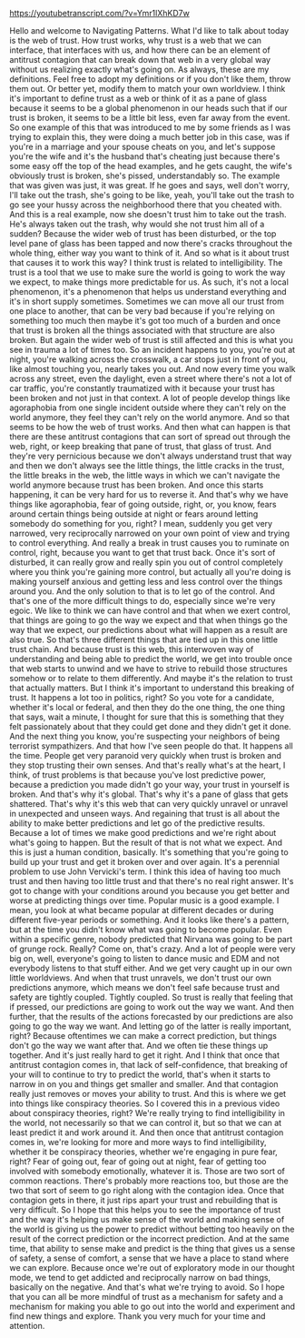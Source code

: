 https://youtubetranscript.com/?v=Ymr1lXhKD7w

 Hello and welcome to Navigating Patterns. What I'd like to talk about today is the web of trust. How trust works, why trust is a web that we can interface, that interfaces with us, and how there can be an element of antitrust contagion that can break down that web in a very global way without us realizing exactly what's going on. As always, these are my definitions. Feel free to adopt my definitions or if you don't like them, throw them out. Or better yet, modify them to match your own worldview. I think it's important to define trust as a web or think of it as a pane of glass because it seems to be a global phenomenon in our heads such that if our trust is broken, it seems to be a little bit less, even far away from the event. So one example of this that was introduced to me by some friends as I was trying to explain this, they were doing a much better job in this case, was if you're in a marriage and your spouse cheats on you, and let's suppose you're the wife and it's the husband that's cheating just because there's some easy off the top of the head examples, and he gets caught, the wife's obviously trust is broken, she's pissed, understandably so. The example that was given was just, it was great. If he goes and says, well don't worry, I'll take out the trash, she's going to be like, yeah, you'll take out the trash to go see your hussy across the neighborhood there that you cheated with. And this is a real example, now she doesn't trust him to take out the trash. He's always taken out the trash, why would she not trust him all of a sudden? Because the wider web of trust has been disturbed, or the top level pane of glass has been tapped and now there's cracks throughout the whole thing, either way you want to think of it. And so what is it about trust that causes it to work this way? I think trust is related to intelligibility. The trust is a tool that we use to make sure the world is going to work the way we expect, to make things more predictable for us. As such, it's not a local phenomenon, it's a phenomenon that helps us understand everything and it's in short supply sometimes. Sometimes we can move all our trust from one place to another, that can be very bad because if you're relying on something too much then maybe it's got too much of a burden and once that trust is broken all the things associated with that structure are also broken. But again the wider web of trust is still affected and this is what you see in trauma a lot of times too. So an incident happens to you, you're out at night, you're walking across the crosswalk, a car stops just in front of you, like almost touching you, nearly takes you out. And now every time you walk across any street, even the daylight, even a street where there's not a lot of car traffic, you're constantly traumatized with it because your trust has been broken and not just in that context. A lot of people develop things like agoraphobia from one single incident outside where they can't rely on the world anymore, they feel they can't rely on the world anymore. And so that seems to be how the web of trust works. And then what can happen is that there are these antitrust contagions that can sort of spread out through the web, right, or keep breaking that pane of trust, that glass of trust. And they're very pernicious because we don't always understand trust that way and then we don't always see the little things, the little cracks in the trust, the little breaks in the web, the little ways in which we can't navigate the world anymore because trust has been broken. And once this starts happening, it can be very hard for us to reverse it. And that's why we have things like agoraphobia, fear of going outside, right, or, you know, fears around certain things being outside at night or fears around letting somebody do something for you, right? I mean, suddenly you get very narrowed, very reciprocally narrowed on your own point of view and trying to control everything. And really a break in trust causes you to ruminate on control, right, because you want to get that trust back. Once it's sort of disturbed, it can really grow and really spin you out of control completely where you think you're gaining more control, but actually all you're doing is making yourself anxious and getting less and less control over the things around you. And the only solution to that is to let go of the control. And that's one of the more difficult things to do, especially since we're very egoic. We like to think we can have control and that when we exert control, that things are going to go the way we expect and that when things go the way that we expect, our predictions about what will happen as a result are also true. So that's three different things that are tied up in this one little trust chain. And because trust is this web, this interwoven way of understanding and being able to predict the world, we get into trouble once that web starts to unwind and we have to strive to rebuild those structures somehow or to relate to them differently. And maybe it's the relation to trust that actually matters. But I think it's important to understand this breaking of trust. It happens a lot too in politics, right? So you vote for a candidate, whether it's local or federal, and then they do the one thing, the one thing that says, wait a minute, I thought for sure that this is something that they felt passionately about that they could get done and they didn't get it done. And the next thing you know, you're suspecting your neighbors of being terrorist sympathizers. And that how I've seen people do that. It happens all the time. People get very paranoid very quickly when trust is broken and they stop trusting their own senses. And that's really what's at the heart, I think, of trust problems is that because you've lost predictive power, because a prediction you made didn't go your way, your trust in yourself is broken. And that's why it's global. That's why it's a pane of glass that gets shattered. That's why it's this web that can very quickly unravel or unravel in unexpected and unseen ways. And regaining that trust is all about the ability to make better predictions and let go of the predictive results. Because a lot of times we make good predictions and we're right about what's going to happen. But the result of that is not what we expect. And this is just a human condition, basically. It's something that you're going to build up your trust and get it broken over and over again. It's a perennial problem to use John Vervicki's term. I think this idea of having too much trust and then having too little trust and that there's no real right answer. It's got to change with your conditions around you because you get better and worse at predicting things over time. Popular music is a good example. I mean, you look at what became popular at different decades or during different five-year periods or something. And it looks like there's a pattern, but at the time you didn't know what was going to become popular. Even within a specific genre, nobody predicted that Nirvana was going to be part of grunge rock. Really? Come on, that's crazy. And a lot of people were very big on, well, everyone's going to listen to dance music and EDM and not everybody listens to that stuff either. And we get very caught up in our own little worldviews. And when that trust unravels, we don't trust our own predictions anymore, which means we don't feel safe because trust and safety are tightly coupled. Tightly coupled. So trust is really that feeling that if pressed, our predictions are going to work out the way we want. And then further, that the results of the actions forecasted by our predictions are also going to go the way we want. And letting go of the latter is really important, right? Because oftentimes we can make a correct prediction, but things don't go the way we want after that. And we often tie these things up together. And it's just really hard to get it right. And I think that once that antitrust contagion comes in, that lack of self-confidence, that breaking of your will to continue to try to predict the world, that's when it starts to narrow in on you and things get smaller and smaller. And that contagion really just removes or moves your ability to trust. And this is where we get into things like conspiracy theories. So I covered this in a previous video about conspiracy theories, right? We're really trying to find intelligibility in the world, not necessarily so that we can control it, but so that we can at least predict it and work around it. And then once that antitrust contagion comes in, we're looking for more and more ways to find intelligibility, whether it be conspiracy theories, whether we're engaging in pure fear, right? Fear of going out, fear of going out at night, fear of getting too involved with somebody emotionally, whatever it is. Those are two sort of common reactions. There's probably more reactions too, but those are the two that sort of seem to go right along with the contagion idea. Once that contagion gets in there, it just rips apart your trust and rebuilding that is very difficult. So I hope that this helps you to see the importance of trust and the way it's helping us make sense of the world and making sense of the world is giving us the power to predict without betting too heavily on the result of the correct prediction or the incorrect prediction. And at the same time, that ability to sense make and predict is the thing that gives us a sense of safety, a sense of comfort, a sense that we have a place to stand where we can explore. Because once we're out of exploratory mode in our thought mode, we tend to get addicted and reciprocally narrow on bad things, basically on the negative. And that's what we're trying to avoid. So I hope that you can all be more mindful of trust as a mechanism for safety and a mechanism for making you able to go out into the world and experiment and find new things and explore. Thank you very much for your time and attention.